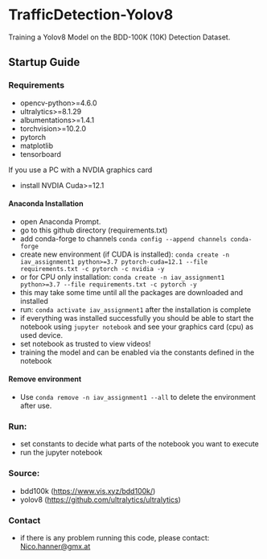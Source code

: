 # TrafficDetection-Yolov8
Training a Yolov8 Model on the BDD-100K (10K) Detection Dataset.

## Startup Guide
### Requirements

- opencv-python>=4.6.0
- ultralytics>=8.1.29
- albumentations>=1.4.1
- torchvision>=10.2.0
- pytorch
- matplotlib
- tensorboard

If you use a PC with a NVDIA graphics card 
- install NVDIA Cuda>=12.1

#### Anaconda Installation

- open Anaconda Prompt.
- go to this github directory (requirements.txt)
- add conda-forge to channels `conda config --append channels conda-forge`
- create new environment (if CUDA is installed): `conda create -n iav_assignment1 python>=3.7 pytorch-cuda=12.1 --file requirements.txt -c pytorch -c nvidia -y`
- or for CPU only installation: `conda create -n iav_assignment1 python>=3.7 --file requirements.txt -c pytorch -y`
- this may take some time until all the packages are downloaded and installed
- run: `conda activate iav_assignment1` after the installation is complete
- if everything was installed successfully you should be able to start the notebook using `jupyter notebook` and see your graphics card (cpu) as used device.
- set notebook as trusted to view videos!
- training the model and can be enabled via the constants defined in the notebook

#### Remove environment
- Use `conda remove -n iav_assignment1 --all` to delete the environment after use.

### Run:
- set constants to decide what parts of the notebook you want to execute
- run the jupyter notebook

### Source:
- bdd100k (https://www.vis.xyz/bdd100k/)
- yolov8 (https://github.com/ultralytics/ultralytics)

### Contact
- if there is any problem running this code, please contact: Nico.hanner@gmx.at


